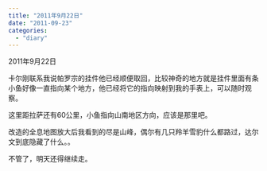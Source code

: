 ```yaml
---
title: "2011年9月22日"
date: "2011-09-23"
categories: 
  - "diary"
---
```


2011年9月22日

卡尔刚联系我说帕罗宗的挂件他已经顺便取回，比较神奇的地方就是挂件里面有条小鱼好像一直指向某个地方，他已经将它的指向映射到我的手表上，可以随时观察。

这里距拉萨还有60公里，小鱼指向山南地区方向，应该是那里吧。

改造的全息地图放大后我看到的尽是山峰，偶尔有几只羚羊雪豹什么都路过，达尔文到底隐藏了什么。。

不管了，明天还得继续走。
